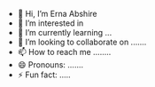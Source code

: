 - 👋 Hi, I’m Erna Abshire
- 👀 I’m interested in  
- 🌱 I’m currently learning ...
- 💞️ I’m looking to collaborate on .......
- 📫 How to reach me ........
- 😄 Pronouns: .......
- ⚡ Fun fact: .....

<!---
ernaabshire5/ernaabshire5 is a ✨ special ✨ repository because its `README.md` (this file) appears on your GitHub profile.
You can click the Preview link to take a look at your changes.
--->
